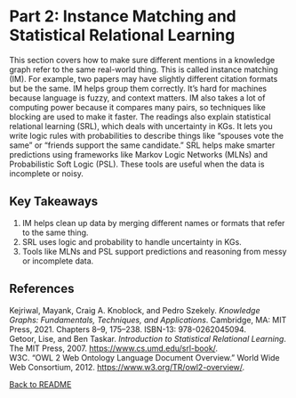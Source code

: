 # Part 2: Instance Matching and Statistical Relational Learning

This section covers how to make sure different mentions in a knowledge graph refer to the same real-world thing. This is called instance matching (IM). For example, two papers may have slightly different citation formats but be the same. IM helps group them correctly. It’s hard for machines because language is fuzzy, and context matters. IM also takes a lot of computing power because it compares many pairs, so techniques like blocking are used to make it faster. The readings also explain statistical relational learning (SRL), which deals with uncertainty in KGs. It lets you write logic rules with probabilities to describe things like “spouses vote the same” or “friends support the same candidate.” SRL helps make smarter predictions using frameworks like Markov Logic Networks (MLNs) and Probabilistic Soft Logic (PSL). These tools are useful when the data is incomplete or noisy.

## Key Takeaways
1. IM helps clean up data by merging different names or formats that refer to the same thing.
2. SRL uses logic and probability to handle uncertainty in KGs.
3. Tools like MLNs and PSL support predictions and reasoning from messy or incomplete data.

## References
Kejriwal, Mayank, Craig A. Knoblock, and Pedro Szekely. *Knowledge Graphs: Fundamentals, Techniques, and Applications*. Cambridge, MA: MIT Press, 2021. Chapters 8–9, 175–238. ISBN-13: 978-0262045094.  
Getoor, Lise, and Ben Taskar. *Introduction to Statistical Relational Learning*. The MIT Press, 2007. https://www.cs.umd.edu/srl-book/.  
W3C. “OWL 2 Web Ontology Language Document Overview.” World Wide Web Consortium, 2012. https://www.w3.org/TR/owl2-overview/.

[Back to README](README.md)
